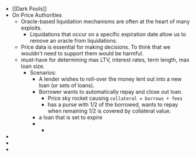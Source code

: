 - [[Dark Pools]]
- On Price Authorities
	- Oracle-based liquidation mechanisms are often at the heart of many exploits.
		- Liquidations that occur on a specific expiration date allow us to remove an oracle from liquidations.
	- Price data is essential for making decisions. To think that we wouldn't need to support them would be harmful.
	- must-have for determining max LTV, interest rates, term length, max loan size.
		- Scenarios:
			- A lender wishes to roll-over the money lent out into a new loan (or sets of loans).
			- Borrower wants to automatically repay and close out loan.
				- Price sky rocket causing `collateral = borrows + fees`
				- has a purse with 1/2 of the borrowed, wants to repay when remaining 1/2 is covered by collateral value.
			- a loan that is set to expire
			-
				-
-
-
-